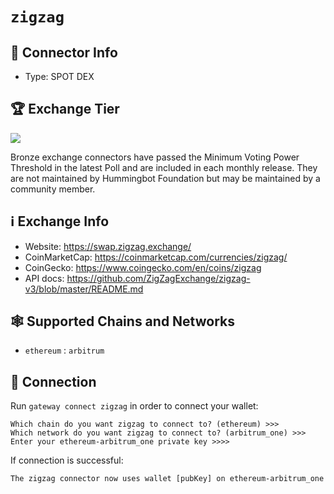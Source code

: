 # `zigzag`

## 📁 Connector Info

* Type: SPOT DEX

## 🏆 Exchange Tier

![](https://img.shields.io/static/v1?label=Hummingbot&message=BRONZE&color=green)

Bronze exchange connectors have passed the Minimum Voting Power Threshold in the latest Poll and are included in each monthly release. They are not maintained by Hummingbot Foundation but may be maintained by a community member.

## ℹ️ Exchange Info

* Website: <https://swap.zigzag.exchange/>
* CoinMarketCap: <https://coinmarketcap.com/currencies/zigzag/>
* CoinGecko: <https://www.coingecko.com/en/coins/zigzag>
* API docs: <https://github.com/ZigZagExchange/zigzag-v3/blob/master/README.md>

## 🕸️ Supported Chains and Networks

* `ethereum` : `arbitrum`

## 🔑 Connection

Run `gateway connect zigzag` in order to connect your wallet:

```
Which chain do you want zigzag to connect to? (ethereum) >>>
Which network do you want zigzag to connect to? (arbitrum_one) >>>
Enter your ethereum-arbitrum_one private key >>>>
```

If connection is successful:

```
The zigzag connector now uses wallet [pubKey] on ethereum-arbitrum_one
```